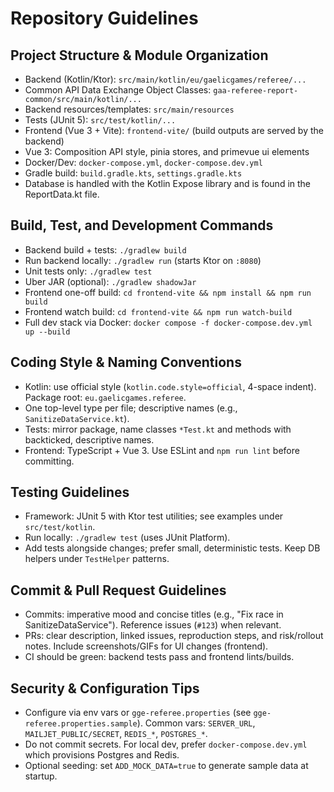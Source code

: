 # Repository Guidelines

## Project Structure & Module Organization
- Backend (Kotlin/Ktor): `src/main/kotlin/eu/gaelicgames/referee/...`
- Common API Data Exchange Object Classes: `gaa-referee-report-common/src/main/kotlin/...`
- Backend resources/templates: `src/main/resources`
- Tests (JUnit 5): `src/test/kotlin/...`
- Frontend (Vue 3 + Vite): `frontend-vite/` (build outputs are served by the backend)
- Vue 3: Composition API style, pinia stores, and primevue ui elements
- Docker/Dev: `docker-compose.yml`, `docker-compose.dev.yml`
- Gradle build: `build.gradle.kts`, `settings.gradle.kts`
- Database is handled with the Kotlin Expose library and is found in the ReportData.kt file.

## Build, Test, and Development Commands
- Backend build + tests: `./gradlew build`
- Run backend locally: `./gradlew run` (starts Ktor on `:8080`)
- Unit tests only: `./gradlew test`
- Uber JAR (optional): `./gradlew shadowJar`
- Frontend one-off build: `cd frontend-vite && npm install && npm run build`
- Frontend watch build: `cd frontend-vite && npm run watch-build`
- Full dev stack via Docker: `docker compose -f docker-compose.dev.yml up --build`

## Coding Style & Naming Conventions
- Kotlin: use official style (`kotlin.code.style=official`, 4-space indent). Package root: `eu.gaelicgames.referee`.
- One top-level type per file; descriptive names (e.g., `SanitizeDataService.kt`).
- Tests: mirror package, name classes `*Test.kt` and methods with backticked, descriptive names.
- Frontend: TypeScript + Vue 3. Use ESLint and `npm run lint` before committing.


## Testing Guidelines
- Framework: JUnit 5 with Ktor test utilities; see examples under `src/test/kotlin`.
- Run locally: `./gradlew test` (uses JUnit Platform).
- Add tests alongside changes; prefer small, deterministic tests. Keep DB helpers under `TestHelper` patterns.

## Commit & Pull Request Guidelines
- Commits: imperative mood and concise titles (e.g., "Fix race in SanitizeDataService"). Reference issues (`#123`) when relevant.
- PRs: clear description, linked issues, reproduction steps, and risk/rollout notes. Include screenshots/GIFs for UI changes (frontend).
- CI should be green: backend tests pass and frontend lints/builds.

## Security & Configuration Tips
- Configure via env vars or `gge-referee.properties` (see `gge-referee.properties.sample`). Common vars: `SERVER_URL`, `MAILJET_PUBLIC/SECRET`, `REDIS_*`, `POSTGRES_*`.
- Do not commit secrets. For local dev, prefer `docker-compose.dev.yml` which provisions Postgres and Redis.
- Optional seeding: set `ADD_MOCK_DATA=true` to generate sample data at startup.
